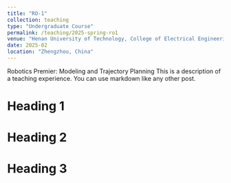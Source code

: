 ```yaml
---
title: "RO-1"
collection: teaching
type: "Undergraduate Course"
permalink: /teaching/2025-spring-ro1
venue: "Henan University of Technology, College of Electrical Engineering"
date: 2025-02
location: "Zhengzhou, China"
---
```

Robotics Premier: Modeling and Trajectory Planning
This is a description of a teaching experience. You can use markdown like any other post.

Heading 1
======

Heading 2
======

Heading 3
======